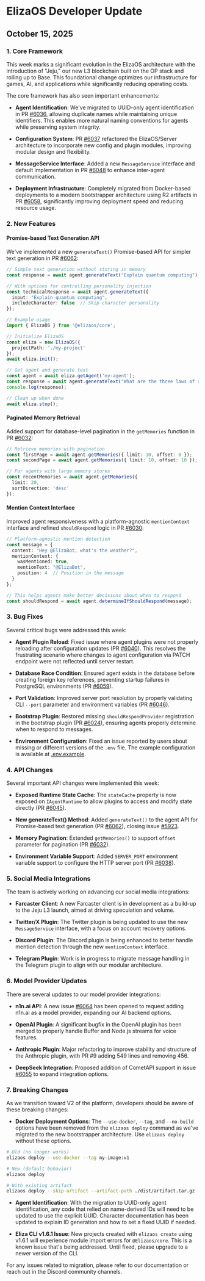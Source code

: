 # ElizaOS Developer Update
## October 15, 2025

### 1. Core Framework

This week marks a significant evolution in the ElizaOS architecture with the introduction of "Jeju," our new L3 blockchain built on the OP stack and rolling up to Base. This foundational change optimizes our infrastructure for games, AI, and applications while significantly reducing operating costs.

The core framework has also seen important enhancements:

- **Agent Identification**: We've migrated to UUID-only agent identification in PR [#6036](https://github.com/elizaOS/eliza/pull/6036), allowing duplicate names while maintaining unique identifiers. This enables more natural naming conventions for agents while preserving system integrity.

- **Configuration System**: PR [#6037](https://github.com/elizaOS/eliza/pull/6037) refactored the ElizaOS/Server architecture to incorporate new config and plugin modules, improving modular design and flexibility.

- **MessageService Interface**: Added a new `MessageService` interface and default implementation in PR [#6048](https://github.com/elizaOS/eliza/pull/6048) to enhance inter-agent communication.

- **Deployment Infrastructure**: Completely migrated from Docker-based deployments to a modern bootstrapper architecture using R2 artifacts in PR [#6058](https://github.com/elizaOS/eliza/pull/6058), significantly improving deployment speed and reducing resource usage.

### 2. New Features

#### Promise-based Text Generation API

We've implemented a new `generateText()` Promise-based API for simpler text generation in PR [#6062](https://github.com/elizaOS/eliza/pull/6062):

```typescript
// Simple text generation without storing in memory
const response = await agent.generateText("Explain quantum computing");

// With options for controlling personality injection
const technicalResponse = await agent.generateText({
  input: "Explain quantum computing",
  includeCharacter: false  // Skip character personality
});

// Example usage
import { ElizaOS } from '@elizaos/core';

// Initialize ElizaOS
const eliza = new ElizaOS({
  projectPath: './my-project'
});
await eliza.init();

// Get agent and generate text
const agent = await eliza.getAgent('my-agent');
const response = await agent.generateText("What are the three laws of robotics?");
console.log(response);

// Clean up when done
await eliza.stop();
```

#### Paginated Memory Retrieval

Added support for database-level pagination in the `getMemories` function in PR [#6032](https://github.com/elizaOS/eliza/pull/6032):

```typescript
// Retrieve memories with pagination
const firstPage = await agent.getMemories({ limit: 10, offset: 0 });
const secondPage = await agent.getMemories({ limit: 10, offset: 10 });

// For agents with large memory stores
const recentMemories = await agent.getMemories({ 
  limit: 20,
  sortDirection: 'desc'
});
```

#### Mention Context Interface

Improved agent responsiveness with a platform-agnostic `mentionContext` interface and refined `shouldRespond` logic in PR [#6030](https://github.com/elizaOS/eliza/pull/6030):

```typescript
// Platform-agnostic mention detection
const message = {
  content: "Hey @ElizaBot, what's the weather?",
  mentionContext: {
    wasMentioned: true,
    mentionText: "@ElizaBot",
    position: 4  // Position in the message
  }
};

// This helps agents make better decisions about when to respond
const shouldRespond = await agent.determineIfShouldRespond(message);
```

### 3. Bug Fixes

Several critical bugs were addressed this week:

- **Agent Plugin Reload**: Fixed issue where agent plugins were not properly reloading after configuration updates (PR [#6040](https://github.com/elizaOS/eliza/pull/6040)). This resolves the frustrating scenario where changes to agent configuration via PATCH endpoint were not reflected until server restart.

- **Database Race Condition**: Ensured agent exists in the database before creating foreign key references, preventing startup failures in PostgreSQL environments (PR [#6059](https://github.com/elizaOS/eliza/pull/6059)).

- **Port Validation**: Improved server port resolution by properly validating CLI `--port` parameter and environment variables (PR [#6046](https://github.com/elizaOS/eliza/pull/6046)).

- **Bootstrap Plugin**: Restored missing `shouldRespondProvider` registration in the bootstrap plugin (PR [#6024](https://github.com/elizaOS/eliza/pull/6024)), ensuring agents properly determine when to respond to messages.

- **Environment Configuration**: Fixed an issue reported by users about missing or different versions of the `.env` file. The example configuration is available at [.env.example](https://github.com/elizaOS/eliza/blob/develop/.env.example).

### 4. API Changes

Several important API changes were implemented this week:

- **Exposed Runtime State Cache**: The `stateCache` property is now exposed on `IAgentRuntime` to allow plugins to access and modify state directly (PR [#6045](https://github.com/elizaOS/eliza/pull/6045)).

- **New generateText() Method**: Added `generateText()` to the agent API for Promise-based text generation (PR [#6062](https://github.com/elizaOS/eliza/pull/6062)), closing issue [#5923](https://github.com/elizaOS/eliza/issues/5923).

- **Memory Pagination**: Extended `getMemories()` to support `offset` parameter for pagination (PR [#6032](https://github.com/elizaOS/eliza/pull/6032)).

- **Environment Variable Support**: Added `SERVER_PORT` environment variable support to configure the HTTP server port (PR [#6038](https://github.com/elizaOS/eliza/pull/6038)).

### 5. Social Media Integrations

The team is actively working on advancing our social media integrations:

- **Farcaster Client**: A new Farcaster client is in development as a build-up to the Jeju L3 launch, aimed at driving speculation and volume.

- **Twitter/X Plugin**: The Twitter plugin is being updated to use the new `MessageService` interface, with a focus on account recovery options.

- **Discord Plugin**: The Discord plugin is being enhanced to better handle mention detection through the new `mentionContext` interface.

- **Telegram Plugin**: Work is in progress to migrate message handling in the Telegram plugin to align with our modular architecture.

### 6. Model Provider Updates

There are several updates to our model provider integrations:

- **n1n.ai API**: A new issue [#6064](https://github.com/elizaOS/eliza/issues/6064) has been opened to request adding n1n.ai as a model provider, expanding our AI backend options.

- **OpenAI Plugin**: A significant bugfix in the OpenAI plugin has been merged to properly handle Buffer and Node.js streams for voice features.

- **Anthropic Plugin**: Major refactoring to improve stability and structure of the Anthropic plugin, with PR #9 adding 549 lines and removing 456.

- **DeepSeek Integration**: Proposed addition of CometAPI support in issue [#6055](https://github.com/elizaOS/eliza/issues/6055) to expand integration options.

### 7. Breaking Changes

As we transition toward V2 of the platform, developers should be aware of these breaking changes:

- **Docker Deployment Options**: The `--use-docker`, `--tag`, and `--no-build` options have been removed from the `elizaos deploy` command as we've migrated to the new bootstrapper architecture. Use `elizaos deploy` without these options.

```bash
# Old (no longer works)
elizaos deploy --use-docker --tag my-image:v1

# New (default behavior)
elizaos deploy

# With existing artifact
elizaos deploy --skip-artifact --artifact-path ./dist/artifact.tar.gz
```

- **Agent Identification**: With the migration to UUID-only agent identification, any code that relied on name-derived IDs will need to be updated to use the explicit UUID. Character documentation has been updated to explain ID generation and how to set a fixed UUID if needed.

- **Eliza CLI v1.6.1 Issue**: New projects created with `elizaos create` using v1.6.1 will experience module import errors for `@Elizaos/core`. This is a known issue that's being addressed. Until fixed, please upgrade to a newer version of the CLI.

For any issues related to migration, please refer to our documentation or reach out in the Discord community channels.